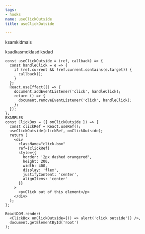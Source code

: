```yaml
---
tags:
- hooks
name: useClickOutside
title: useClickOutside

---
```

ksamkldmals

ksadkasmdklasdlksdad

    const useClickOutside = (ref, callback) => {
      const handleClick = e => {
        if (ref.current && !ref.current.contains(e.target)) {
          callback();
        }
      };
      React.useEffect(() => {
        document.addEventListener('click', handleClick);
        return () => {
          document.removeEventListener('click', handleClick);
        };
      });
    };
    EXAMPLES
    const ClickBox = ({ onClickOutside }) => {
      const clickRef = React.useRef();
      useClickOutside(clickRef, onClickOutside);
      return (
        <div
          className="click-box"
          ref={clickRef}
          style={{
            border: '2px dashed orangered',
            height: 200,
            width: 400,
            display: 'flex',
            justifyContent: 'center',
            alignItems: 'center'
          }}
        >
          <p>Click out of this element</p>
        </div>
      );
    };
    
    ReactDOM.render(
      <ClickBox onClickOutside={() => alert('click outside')} />,
      document.getElementById('root')
    );